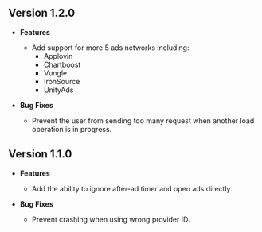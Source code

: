 ## Version 1.2.0
- **Features**
  - Add support for more 5 ads networks including:
    - Applovin
    - Chartboost
    - Vungle
    - IronSource
    - UnityAds

- **Bug Fixes**
  - Prevent the user from sending too many request when another load operation is in progress.

## Version 1.1.0
- **Features**
  - Add the ability to ignore after-ad timer and open ads directly.

- **Bug Fixes**
  - Prevent crashing when using wrong provider ID.